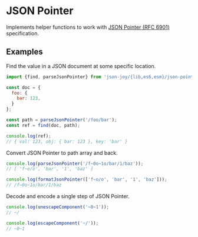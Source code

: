 # JSON Pointer

Implements helper functions to work with [JSON Pointer (RFC 6901)][json-pointer]
specification.

[json-pointer]: https://tools.ietf.org/html/rfc6901


## Examples

Find the value in a JSON document at some specific location.

```js
import {find, parseJsonPointer} from 'json-joy/{lib,es6,esm}/json-pointer';

const doc = {
  foo: {
    bar: 123,
  }
};

const path = parseJsonPointer('/foo/bar');
const ref = find(doc, path);

console.log(ref);
// { val: 123, obj: { bar: 123 }, key: 'bar' }
```

Convert JSON Pointer to path array and back.

```js
console.log(parseJsonPointer('/f~0o~1o/bar/1/baz'));
// [ 'f~o/o', 'bar', '1', 'baz' ]

console.log(formatJsonPointer(['f~o/o', 'bar', '1', 'baz']));
// /f~0o~1o/bar/1/baz
```

Decode and encode a single step of JSON Pointer.

```js
console.log(unescapeComponent('~0~1'));
// ~/

console.log(escapeComponent('~/'));
// ~0~1
```
